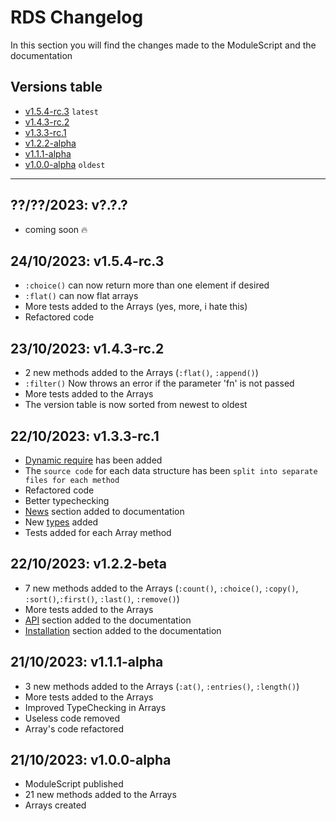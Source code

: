 # RDS Changelog

In this section you will find the changes made to the ModuleScript and the documentation

## Versions table
- [v1.5.4-rc.3](#24102023-v154-rc3) `latest`
- [v1.4.3-rc.2](#23102023-v143-rc2)
- [v1.3.3-rc.1](#22102023-v133-rc1)
- [v1.2.2-alpha](#22102023-v122-beta)
- [v1.1.1-alpha](#21102023-v111-alpha)
- [v1.0.0-alpha](#21102023-v100-alpha) `oldest`

---

## ??/??/2023: **v?.?.?**

- coming soon 🔥

## 24/10/2023: **v1.5.4-rc.3**

- `:choice()` can now return more than one element if desired
- `:flat()` can now flat arrays
- More tests added to the Arrays (yes, more, i hate this)
- Refactored code

## 23/10/2023: **v1.4.3-rc.2**

- 2 new methods added to the Arrays (`:flat()`, `:append()`)
- `:filter()` Now throws an error if the parameter 'fn' is not passed
- More tests added to the Arrays
- The version table is now sorted from newest to oldest


## 22/10/2023: **v1.3.3-rc.1**

- [Dynamic require](./news/v1.3.3-rc-1.md) has been added
- The `source code` for each data structure has been `split into separate files for each method`
- Refactored code
- Better typechecking
- [News](./news/v1.3.3-rc-1.md) section added to documentation
- New [types](./api/types.md) added
- Tests added for each Array method

## 22/10/2023: **v1.2.2-beta**

- 7 new methods added to the Arrays (`:count()`, `:choice()`, `:copy()`, `:sort()`,`:first()`, `:last()`, `:remove()`)
- More tests added to the Arrays
- [API](./api/data-structures.md) section added to the documentation
- [Installation](./tutorial/installation.md) section added to the documentation

## 21/10/2023: **v1.1.1-alpha**

- 3 new methods added to the Arrays (`:at()`, `:entries()`, `:length()`)
- More tests added to the Arrays
- Improved TypeChecking in Arrays
- Useless code removed
- Array's code refactored

## 21/10/2023: **v1.0.0-alpha**

- ModuleScript published
- 21 new methods added to the Arrays
- Arrays created
